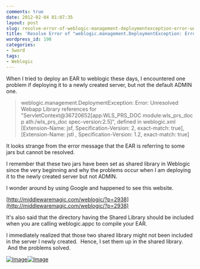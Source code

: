 ```yaml
---
comments: true
date: 2012-02-04 01:07:35
layout: post
slug: resolve-error-of-weblogic-management-deploymentexception-error-unresolved-webapp-library-references
title: 'Resolve Error of "weblogic.management.DeploymentException: Error: Unresolved Webapp Library references"'
wordpress_id: 198
categories:
- Sword
tags:
- Weblogic
---
```


When I tried to deploy an EAR to weblogic these days, I encountered one problem if deploying it to a newly created server, but not the default ADMIN one.

> weblogic.management.DeploymentException: Error: Unresolved Webapp Library references for "ServletContext@36720652[app:WLS_PRS_DOC module:wls_prs_doc p
ath:/wls_prs_doc spec-version:2.5]", defined in weblogic.xml [Extension-Name: jsf, Specification-Version: 2, exact-match: true], [Extension-Name: jstl
, Specification-Version: 1.2, exact-match: true]

It looks strange from the error message that the EAR is referring to some jars but cannot be resolved.

I remember that these two jars have been set as shared library in Weblogic since the very beginning and why the problems occur when I am deploying it to the newly created server but not ADMIN.

I wonder around by using Google and happened to see this website.

[http://middlewaremagic.com/weblogic/?p=2938](http://middlewaremagic.com/weblogic/?p=2938)

It's also said that the directory having the Shared Library should be included when you are calling weblogic.appc to compile your EAR.

I immediately realized that those two shared library might not been included in the server I newly created.  Hence, I set them up in the shared library.  And the problems solved.

[![Image](http://thinkingincrowd.u.qiniudn.com/weblogic1.jpg?w=574)](http://thinkingincrowd.u.qiniudn.com/weblogic1.jpg)[![Image](http://thinkingincrowd.u.qiniudn.com/weblogic2.jpg?w=614)](http://thinkingincrowd.u.qiniudn.com/weblogic2.jpg)

 

 
